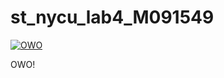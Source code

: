 # st_nycu_lab4_M091549

[![OWO](https://github.com/u1f383/st_nycu_lab4_M091549/actions/workflows/gradle.yml/badge.svg)](https://github.com/u1f383/st_nycu_lab4_M091549/actions/workflows/gradle.yml)

OWO!